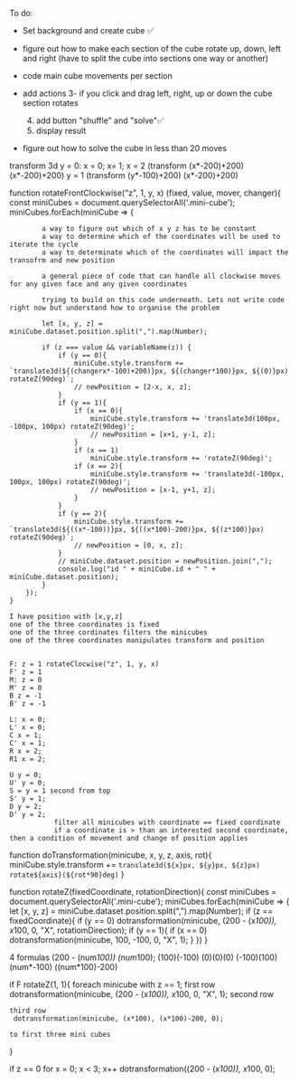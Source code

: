 To do: 

- Set background and create cube ✅
- figure out how to make each section of the cube rotate up, down, left and right (have to split the cube into sections one way or another)

- code main cube movements per section

- add actions 
    3- if you click and drag left, right, up or down the cube section rotates

    4. add button "shuffle" and "solve"✅
    5. display result 

- figure out how to solve the cube in less than 20 moves





transform 3d 
y = 0:
 x = 0; x= 1; x = 2 (transform (x*-200)+200) (x*-200)+200)
y = 1 
(transform (y*-100)+200) (x*-200)+200)

function rotateFrontClockwise("z", 1, y, x) (fixed, value, mover, changer){
        const miniCubes = document.querySelectorAll('.mini-cube');
        miniCubes.forEach(miniCube => {

            a way to figure out which of x y z has to be constant 
            a way to determine which of the coordinates will be used to iterate the cycle 
            a way to determinate which of the coordinates will impact the transofrm and new position 

            a general piece of code that can handle all clockwise moves for any given face and any given coordinates

            trying to build on this code underneath. Lets not write code right now but understand how to organise the problem 

            let [x, y, z] = miniCube.dataset.position.split(",").map(Number);

            if (z === value && variableName(z)) {
                if (y == 0){
                    miniCube.style.transform += `translate3d(${(changerx*-100)+200)}px, ${(changer*100)}px, ${(0)}px) rotateZ(90deg)`;
                    // newPosition = [2-x, x, z];
                }
                if (y == 1){
                    if (x == 0){
                        miniCube.style.transform += 'translate3d(100px, -100px, 100px) rotateZ(90deg)';
                        // newPosition = [x+1, y-1, z];
                    }
                    if (x == 1)
                        miniCube.style.transform += 'rotateZ(90deg)';
                    if (x == 2){
                        miniCube.style.transform += 'translate3d(-100px, 100px, 100px) rotateZ(90deg)';
                        // newPosition = [x-1, y+1, z];
                    }
                }
                if (y == 2){
                    miniCube.style.transform += `translate3d(${((x*-100))}px, ${((x*100)-200)}px, ${(z*100)}px) rotateZ(90deg)`;
                    // newPosition = [0, x, z];
                }
                // miniCube.dataset.position = newPosition.join(",");
                console.log("id " + miniCube.id + " " + miniCube.dataset.position);
            }
        });
    }

    I have position with [x,y,z]
    one of the three coordinates is fixed 
    one of the three cordinates filters the minicubes
    one of the three coordinates manipulates transform and position


    F: z = 1 rotateClocwise("z", 1, y, x)
    F' z = 1
    M: z = 0
    M' z = 0
    B z = -1
    B' z = -1

    L: x = 0;
    L' x = 0;
    C x = 1;
    C' x = 1;
    R x = 2;
    R1 x = 2;

    U y = 0;
    U' y = 0;
    S = y = 1 second from top 
    S' y = 1;
    D y = 2;
    D' y = 2;
               filter all minicubes with coordinate == fixed coordinate
               if a coordinate is > than an interested second coordinate, then a condition of movement and change of position applies


function doTransformation(minicube, x, y, z, axis, rot){
    miniCube.style.transform += `translate3d(${x}px, ${y}px, ${z}px) rotate${axis}(${rot*90}deg)`
}

function rotateZ(fixedCoordinate, rotationDirection){
    const miniCubes = document.querySelectorAll('.mini-cube');
    miniCubes.forEach(miniCube => {
        let [x, y, z] = miniCube.dataset.position.split(",").map(Number);
        if (z == fixedCoordinate){
           if (y == 0)
                dotransformation(minicube, (200 - (x*100)), x*100, 0, "X", rotatiomDirection);
           if (y == 1){
                if (x == 0)
                    dotransformation(minicube, 100, -100, 0, "X", 1);
           } 
        })
}

4 formulas
(200 - (num*100)) (num*100);
(100)(-100)
(0)(0)(0)
(-100)(100)
(num*-100) ((num*100)-200)

if F
rotateZ(1, 1){
    foreach minicube with z == 1; 
    first row
    dotransformation(minicube, (200 - (x*100)), x*100, 0, "X", 1);
    second row 

    third row
     dotransformation(minicube, (x*100), (x*100)-200, 0);

    to first three mini cubes 
}

if z == 0 
for x = 0; x < 3; x++
dotransformation((200 - (x*100)), x*100, 0);

